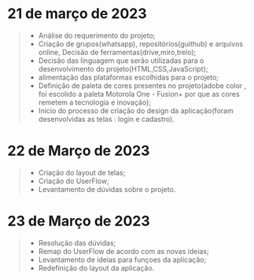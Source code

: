  # 21 de março de 2023
 > - Análise do requerimento do projeto;
 > - Criação de grupos(whatsapp), repositórios(guithub) e arquivos online, Decisão de ferramentas(drive,miro,trelo);
 > - Decisão das linguagem que serão utilizadas para o desenvolvimento do projeto(HTML,CSS,JavaScript);
 > - alimentação das plataformas escolhidas para o projeto;
 > - Definição de paleta de cores presentes no projeto(adobe color , foi escolido a paleta Motorola One - Fusion+ por que as cores remetem a tecnologia e inovação);
 > - Inicio do processo de criação do design da aplicação(foram desenvolvidas as telas : login e cadastro).

# 22 de Março de 2023
  > - Criação do layout de telas;
  > - Criação do UserFlow;
  > - Levantamento de dúvidas sobre o projeto.

# 23 de Março de 2023
 > - Resolução das dúvidas;
 > - Remap do UserFlow de acordo com as novas ideias;
 > - Levantamento de ideias para funçoes da aplicação;
 > - Redefinição do layout da aplicação.

